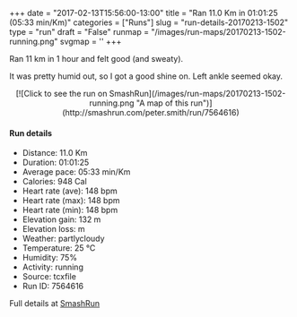 +++
date = "2017-02-13T15:56:00-13:00"
title = "Ran 11.0 Km in 01:01:25 (05:33 min/Km)"
categories = ["Runs"]
slug = "run-details-20170213-1502"
type = "run"
draft = "False"
runmap = "/images/run-maps/20170213-1502-running.png"
svgmap = '<polyline points="0 56, 1 60, 1 60, 5 57, 8 54, 10 52, 10 52, 11 50, 18 48, 24 49, 27 46, 27 45, 30 45, 30 44, 40 45, 42 45, 45 46, 55 54, 62 56, 68 56, 72 55, 78 53, 83 51, 89 52, 92 54, 97 52, 100 48, 97 42, 97 40, 97 42, 99 46, 100 48, 99 49, 96 52, 92 54, 86 52, 83 51, 83 51, 80 52, 79 53, 74 55, 67 56, 62 56, 57 55, 53 53, 45 46, 38 45, 37 45, 27 45, 25 48, 23 49, 19 47, 15 48, 13 50, 10 50, 8 53">'
+++

Ran 11 km in 1 hour and felt good (and sweaty). 

It was pretty humid out, so I got a good shine on. Left ankle seemed okay. 

<!--more-->

<center>
[![Click to see the run on SmashRun](/images/run-maps/20170213-1502-running.png "A map of this run")](http://smashrun.com/peter.smith/run/7564616)
</center>

#### Run details

* Distance: 11.0 Km
* Duration: 01:01:25
* Average pace: 05:33 min/Km
* Calories: 948 Cal
* Heart rate (ave): 148 bpm
* Heart rate (max): 148 bpm
* Heart rate (min): 148 bpm
* Elevation gain: 132 m
* Elevation loss:  m
* Weather: partlycloudy
* Temperature: 25 &deg;C
* Humidity: 75%
* Activity: running
* Source: tcxfile
* Run ID: 7564616

Full details at [SmashRun](http://smashrun.com/peter.smith/run/7564616)